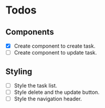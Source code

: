 # Todos

## Components

- [x] Create component to create task.
- [ ] Create component to update task.

## Styling

- [ ] Style the task list.
- [ ] Style delete and the update button.
- [ ] Style the navigation header.
